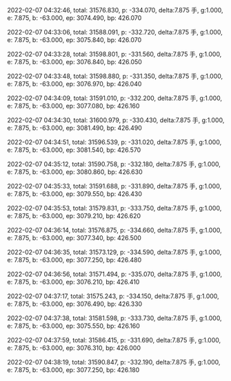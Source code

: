2022-02-07 04:32:46, total: 31576.830, p: -334.070, delta:7.875 手, g:1.000, e: 7.875, b: -63.000, ep: 3074.490, bp: 426.070

2022-02-07 04:33:06, total: 31588.091, p: -332.720, delta:7.875 手, g:1.000, e: 7.875, b: -63.000, ep: 3075.840, bp: 426.070

2022-02-07 04:33:28, total: 31598.801, p: -331.560, delta:7.875 手, g:1.000, e: 7.875, b: -63.000, ep: 3076.840, bp: 426.050

2022-02-07 04:33:48, total: 31598.880, p: -331.350, delta:7.875 手, g:1.000, e: 7.875, b: -63.000, ep: 3076.970, bp: 426.040

2022-02-07 04:34:09, total: 31591.010, p: -332.200, delta:7.875 手, g:1.000, e: 7.875, b: -63.000, ep: 3077.080, bp: 426.160

2022-02-07 04:34:30, total: 31600.979, p: -330.430, delta:7.875 手, g:1.000, e: 7.875, b: -63.000, ep: 3081.490, bp: 426.490

2022-02-07 04:34:51, total: 31596.539, p: -331.020, delta:7.875 手, g:1.000, e: 7.875, b: -63.000, ep: 3081.540, bp: 426.570

2022-02-07 04:35:12, total: 31590.758, p: -332.180, delta:7.875 手, g:1.000, e: 7.875, b: -63.000, ep: 3080.860, bp: 426.630

2022-02-07 04:35:33, total: 31591.688, p: -331.890, delta:7.875 手, g:1.000, e: 7.875, b: -63.000, ep: 3079.550, bp: 426.430

2022-02-07 04:35:53, total: 31579.831, p: -333.750, delta:7.875 手, g:1.000, e: 7.875, b: -63.000, ep: 3079.210, bp: 426.620

2022-02-07 04:36:14, total: 31576.875, p: -334.660, delta:7.875 手, g:1.000, e: 7.875, b: -63.000, ep: 3077.340, bp: 426.500

2022-02-07 04:36:35, total: 31573.129, p: -334.590, delta:7.875 手, g:1.000, e: 7.875, b: -63.000, ep: 3077.250, bp: 426.480

2022-02-07 04:36:56, total: 31571.494, p: -335.070, delta:7.875 手, g:1.000, e: 7.875, b: -63.000, ep: 3076.210, bp: 426.410

2022-02-07 04:37:17, total: 31575.243, p: -334.150, delta:7.875 手, g:1.000, e: 7.875, b: -63.000, ep: 3076.490, bp: 426.330

2022-02-07 04:37:38, total: 31581.598, p: -333.730, delta:7.875 手, g:1.000, e: 7.875, b: -63.000, ep: 3075.550, bp: 426.160

2022-02-07 04:37:59, total: 31586.415, p: -331.690, delta:7.875 手, g:1.000, e: 7.875, b: -63.000, ep: 3076.310, bp: 426.000

2022-02-07 04:38:19, total: 31590.847, p: -332.190, delta:7.875 手, g:1.000, e: 7.875, b: -63.000, ep: 3077.250, bp: 426.180